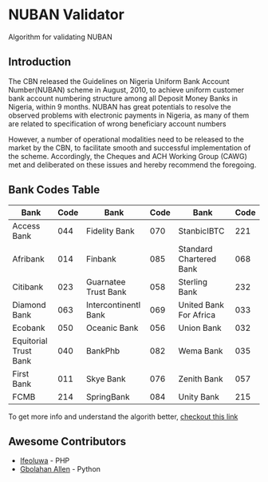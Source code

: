 # NUBAN Validator
Algorithm for validating NUBAN

## Introduction
The CBN released the Guidelines on Nigeria Uniform Bank Account Number(NUBAN) scheme in August, 2010, to achieve uniform customer bank account numbering structure among all Deposit Money Banks in Nigeria, within 9 months. NUBAN has great potentials to resolve the observed problems with electronic payments in Nigeria, as many of
them are related to specification of wrong beneficiary account numbers

However, a number of operational modalities need to be released to the market by the CBN, to facilitate smooth and successful implementation of the scheme. Accordingly, the Cheques and ACH Working Group (CAWG) met and deliberated on these issues and hereby recommend the foregoing.

## Bank Codes Table

| Bank | Code | Bank | Code | Bank | Code |
| ------ | ------ | ------ | ------ | ------ | ------ |
| Access Bank | 044 | Fidelity Bank | 070 | StanbicIBTC | 221 |
| Afribank | 014 | Finbank | 085 | Standard Chartered Bank | 068 |
| Citibank | 023 | Guarnatee Trust Bank | 058 | Sterling Bank | 232 | 
| Diamond Bank | 063 | Intercontinentl Bank | 069 | United Bank For Africa | 033 | 
| Ecobank | 050 | Oceanic Bank | 056 | Union Bank | 032 | 
| Equitorial Trust Bank | 040 | BankPhb | 082 | Wema Bank | 035 | 
| First Bank | 011 | Skye Bank | 076 | Zenith Bank | 057 | 
| FCMB | 214 | SpringBank | 084 | Unity Bank | 215 | 

To get more info and understand the algorith better, [checkout this link](https://www.cbn.gov.ng/OUT/2011/CIRCULARS/BSPD/NUBAN%20PROPOSALS%20V%200%204-%2003%2009%202010.PDF)

## Awesome Contributors
- [Ifeoluwa](https://github.com/iifeoluwa) - PHP
- [Gbolahan Allen](https://github.com/allengblack) - Python